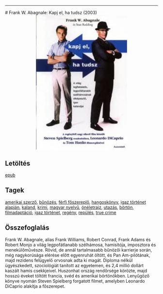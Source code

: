 <hr/>
# <a name="id_669">Frank W. Abagnale: Kapj el, ha tudsz (2003)</a>
<center><img src="https://github.com/BercziSandor/calibre_lib/raw/main/main/Frank%20W.%20Abagnale/Kapj%20el%2C%20ha%20tudsz%20%28669%29/cover.jpg" alt="cover" width="300"/></center>

## Letöltés
[epub](https://github.com/BercziSandor/calibre_lib/raw/main/main/Frank%20W.%20Abagnale/Kapj%20el%2C%20ha%20tudsz%20%28669%29/Kapj%20el%2C%20ha%20tudsz%20-%20Frank%20W.%20Abagnale.epub)

## Tagek
[amerikai szerző](https://github.com/berczisandor/calibre_lib/blob/main/main/_tags/amerikai%20szerz%c5%91.md), [bűnözés](https://github.com/berczisandor/calibre_lib/blob/main/main/_tags/b%c5%b1n%c3%b6z%c3%a9s.md), [férfi főszereplő](https://github.com/berczisandor/calibre_lib/blob/main/main/_tags/f%c3%a9rfi%20f%c5%91szerepl%c5%91.md), [hangoskönyv](https://github.com/berczisandor/calibre_lib/blob/main/main/_tags/hangosk%c3%b6nyv.md), [igaz történet alapján](https://github.com/berczisandor/calibre_lib/blob/main/main/_tags/igaz%20t%c3%b6rt%c3%a9net%20alapj%c3%a1n.md), [kaland](https://github.com/berczisandor/calibre_lib/blob/main/main/_tags/kaland.md), [krimi](https://github.com/berczisandor/calibre_lib/blob/main/main/_tags/krimi.md), [magyar nyelvű](https://github.com/berczisandor/calibre_lib/blob/main/main/_tags/magyar%20nyelv%c5%b1.md), [önéletrajz](https://github.com/berczisandor/calibre_lib/blob/main/main/_tags/%c3%b6n%c3%a9letrajz.md), [utazás](https://github.com/berczisandor/calibre_lib/blob/main/main/_tags/utaz%c3%a1s.md), [börtön](https://github.com/berczisandor/calibre_lib/blob/main/main/_tags/b%c3%b6rt%c3%b6n.md), [filmadaptáció](https://github.com/berczisandor/calibre_lib/blob/main/main/_tags/filmadapt%c3%a1ci%c3%b3.md), [igaz történet](https://github.com/berczisandor/calibre_lib/blob/main/main/_tags/igaz%20t%c3%b6rt%c3%a9net.md), [regény](https://github.com/berczisandor/calibre_lib/blob/main/main/_tags/reg%c3%a9ny.md), [repülés](https://github.com/berczisandor/calibre_lib/blob/main/main/_tags/rep%c3%bcl%c3%a9s.md), [true crime](https://github.com/berczisandor/calibre_lib/blob/main/main/_tags/true%20crime.md)

## Összefoglalás
<div>
<p>Frank W. Abagnale, alias Frank Williams, Robert Conrad, Frank Adams és Robert Monjo a világ legpofátlanabb szélhámosa, hamisítója, imposztora és menekülőművésze. Rövid, de annál tartalmasabb bűnözői karrierje során, még nagykorúsága elérése előtt egyenruhát öltött, és Pan Am-pilótának, majd rezidens felügyelő orvosnak adta ki magát. Diploma nélkül ügyészkedett, szociológiát tanított az egyetemen, és 2,4 millió dollárt kaszált hamis csekkjeivel. Huszonhat ország rendőrsége körözte, majd hosszú éveket töltött francia, svéd és amerikai börtönökben. Lenyűgöző könyve nyomán Steven Spielberg forgatott filmet, amelyben Leonardo DiCaprio alakítja a főszerepet.</p></div>


